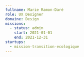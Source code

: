```yaml
---
fullname: Marie Ramon-Daré
role: UX Designer
domaine: Design
missions:
  - status: admin
    start: 2021-01-01
    end: 2021-12-31
startups:
  - mission-transition-ecologique
---
```

